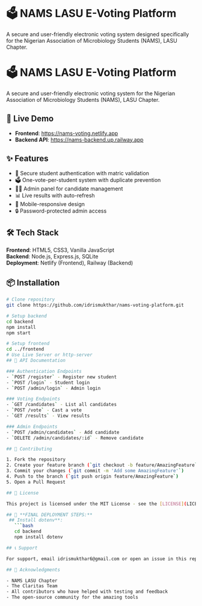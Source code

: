 # 🗳️ NAMS LASU E-Voting Platform

A secure and user-friendly electronic voting system designed specifically for the Nigerian Association of Microbiology Students (NAMS), LASU Chapter.

# 🗳️ NAMS LASU E-Voting Platform

A secure and user-friendly electronic voting system for the Nigerian Association of Microbiology Students (NAMS), LASU Chapter.

## 🚀 Live Demo
- **Frontend**: https://nams-voting.netlify.app
- **Backend API**: https://nams-backend.up.railway.app

## ✨ Features
- 👤 Secure student authentication with matric validation
- 🗳️ One-vote-per-student system with duplicate prevention  
- 👨‍💼 Admin panel for candidate management
- 📊 Live results with auto-refresh
- 📱 Mobile-responsive design
- 🔒 Password-protected admin access

## 🛠️ Tech Stack
**Frontend**: HTML5, CSS3, Vanilla JavaScript  
**Backend**: Node.js, Express.js, SQLite  
**Deployment**: Netlify (Frontend), Railway (Backend)

## 📦 Installation
```bash
# Clone repository
git clone https://github.com/idrismukthar/nams-voting-platform.git

# Setup backend
cd backend
npm install
npm start

# Setup frontend  
cd ../frontend
# Use Live Server or http-server
## 📝 API Documentation

### Authentication Endpoints
- `POST /register` - Register new student
- `POST /login` - Student login
- `POST /admin/login` - Admin login

### Voting Endpoints
- `GET /candidates` - List all candidates
- `POST /vote` - Cast a vote
- `GET /results` - View results

### Admin Endpoints
- `POST /admin/candidates` - Add candidate
- `DELETE /admin/candidates/:id` - Remove candidate

## 👥 Contributing

1. Fork the repository
2. Create your feature branch (`git checkout -b feature/AmazingFeature`)
3. Commit your changes (`git commit -m 'Add some AmazingFeature'`)
4. Push to the branch (`git push origin feature/AmazingFeature`)
5. Open a Pull Request

## 📄 License

This project is licensed under the MIT License - see the [LICENSE](LICENSE) file for details.

## 🎯 **FINAL DEPLOYMENT STEPS:**
 ## Install dotenv**:
   ```bash
   cd backend
   npm install dotenv

## 📞 Support

For support, email idrismukthar6@gmail.com or open an issue in this repository.

## 🙏 Acknowledgments

- NAMS LASU Chapter
- The Claritas Team
- All contributors who have helped with testing and feedback
- The open-source community for the amazing tools
